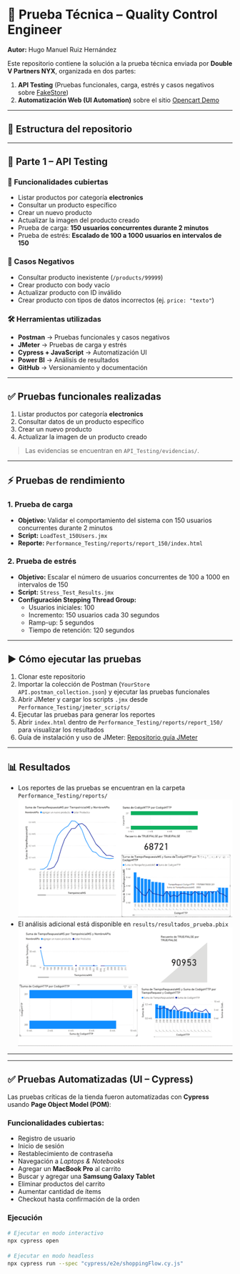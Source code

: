 # 🚀 Prueba Técnica – Quality Control Engineer  

**Autor:** Hugo Manuel Ruiz Hernández  

Este repositorio contiene la solución a la prueba técnica enviada por **Double V Partners NYX**, organizada en dos partes:  
1. **API Testing** (Pruebas funcionales, carga, estrés y casos negativos sobre [FakeStore](https://fakestoreapi.com/docs))  
2. **Automatización Web (UI Automation)** sobre el sitio [Opencart Demo](https://opencart.abstracta.us)  

---

## 📂 Estructura del repositorio


---

## 🔹 Parte 1 – API Testing

### 📌 Funcionalidades cubiertas
- Listar productos por categoría **electronics**  
- Consultar un producto específico  
- Crear un nuevo producto  
- Actualizar la imagen del producto creado  
- Prueba de carga: **150 usuarios concurrentes durante 2 minutos**  
- Prueba de estrés: **Escalado de 100 a 1000 usuarios en intervalos de 150**  

### 📌 Casos Negativos
- Consultar producto inexistente (`/products/99999`)  
- Crear producto con body vacío  
- Actualizar producto con ID inválido  
- Crear producto con tipos de datos incorrectos (ej. `price: "texto"`)  

### 🛠 Herramientas utilizadas
- **Postman** → Pruebas funcionales y casos negativos  
- **JMeter** → Pruebas de carga y estrés  
- **Cypress + JavaScript** → Automatización UI
- **Power BI** → Análisis de resultados
- **GitHub** → Versionamiento y documentación
---

## ✅ Pruebas funcionales realizadas
1. Listar productos por categoría **electronics**  
2. Consultar datos de un producto específico  
3. Crear un nuevo producto  
4. Actualizar la imagen de un producto creado  

> Las evidencias se encuentran en `API_Testing/evidencias/`.  

---

## ⚡ Pruebas de rendimiento

### 1. Prueba de carga
- **Objetivo:** Validar el comportamiento del sistema con 150 usuarios concurrentes durante 2 minutos  
- **Script:** `LoadTest_150Users.jmx`  
- **Reporte:** `Performance_Testing/reports/report_150/index.html`  

### 2. Prueba de estrés
- **Objetivo:** Escalar el número de usuarios concurrentes de 100 a 1000 en intervalos de 150  
- **Script:** `Stress_Test_Results.jmx`  
- **Configuración Stepping Thread Group:**  
  - Usuarios iniciales: 100  
  - Incremento: 150 usuarios cada 30 segundos  
  - Ramp-up: 5 segundos  
  - Tiempo de retención: 120 segundos  

---

## ▶️ Cómo ejecutar las pruebas
1. Clonar este repositorio  
2. Importar la colección de Postman (`YourStore API.postman_collection.json`) y ejecutar las pruebas funcionales  
3. Abrir JMeter y cargar los scripts `.jmx` desde `Performance_Testing/jmeter_scripts/`  
4. Ejecutar las pruebas para generar los reportes  
5. Abrir `index.html` dentro de `Performance_Testing/reports/report_150/` para visualizar los resultados  
6. Guía de instalación y uso de JMeter: [Repositorio guía JMeter](https://github.com/HugoRuiz10/JMeter-Performance-Portfolio-Hugo.git)  

---

## 📊 Resultados
- Los reportes de las pruebas se encuentran en la carpeta `Performance_Testing/reports/` ![Resultados de Power BI](Performance_Testing/imagenes/LoadTest_150Users.png)
- El análisis adicional está disponible en `results/resultados_prueba.pbix`  
![Resultados de Power BI](Performance_Testing/imagenes/Stress_Test_Results.png)

---


---

## ✅ Pruebas Automatizadas (UI – Cypress)

Las pruebas críticas de la tienda fueron automatizadas con **Cypress** usando **Page Object Model (POM)**:

### Funcionalidades cubiertas:
- Registro de usuario
- Inicio de sesión
- Restablecimiento de contraseña
- Navegación a *Laptops & Notebooks*
- Agregar un **MacBook Pro** al carrito
- Buscar y agregar una **Samsung Galaxy Tablet**
- Eliminar productos del carrito
- Aumentar cantidad de ítems
- Checkout hasta confirmación de la orden

### Ejecución
```bash
# Ejecutar en modo interactivo
npx cypress open

# Ejecutar en modo headless
npx cypress run --spec "cypress/e2e/shoppingFlow.cy.js"
